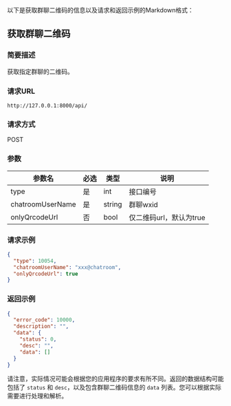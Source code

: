 以下是获取群聊二维码的信息以及请求和返回示例的Markdown格式：

## 获取群聊二维码

### 简要描述

获取指定群聊的二维码。

### 请求URL

```
http://127.0.0.1:8000/api/
```

### 请求方式

POST

### 参数

| 参数名           | 必选 | 类型    | 说明                 |
| ---------------- | ---- | ------- | -------------------- |
| type             | 是   | int     | 接口编号             |
| chatroomUserName | 是   | string  | 群聊wxid             |
| onlyQrcodeUrl    | 否   | bool    | 仅二维码url，默认为true |

### 请求示例

```json
{
  "type": 10054,
  "chatroomUserName": "xxx@chatroom",
  "onlyQrcodeUrl": true
}
```

### 返回示例

```json
{
  "error_code": 10000,
  "description": "",
  "data": {
    "status": 0,
    "desc": "",
    "data": []
  }
}
```

请注意，实际情况可能会根据您的应用程序的要求有所不同。返回的数据结构可能包括了 `status` 和 `desc`，以及包含群聊二维码信息的 `data` 列表。您可以根据实际需要进行处理和解析。
